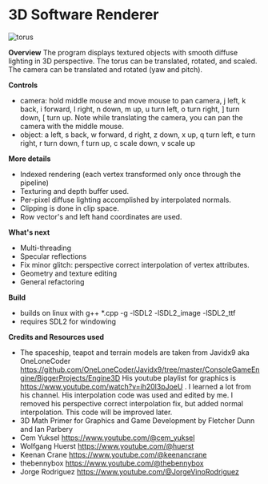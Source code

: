 # 3D Software Renderer

![torus](https://github.com/user-attachments/assets/58ee3aa8-98a6-41e5-8eae-16e81fa5bf03)

**Overview**
The program displays textured objects with smooth diffuse lighting in 3D perspective.  The torus can be translated, rotated, and scaled. The camera can be translated and rotated (yaw and pitch). 

**Controls**
- camera: hold middle mouse and move mouse to pan camera, j left, k back, i forward, l right, n down, m up, u turn left, o turn right, ] turn down, [ turn up. Note while translating the camera, you can pan the camera with the middle mouse.
- object: a left, s back, w forward, d right, z down, x up, q turn left, e turn right, r turn down, f turn up, c scale down, v scale up

**More details**
- Indexed rendering (each vertex transformed only once through the pipeline)
- Texturing and depth buffer used.
- Per-pixel diffuse lighting accomplished by interpolated normals.
- Clipping is done in clip space.
- Row vector's and left hand coordinates are used.

**What's next**
- Multi-threading
- Specular reflections
- Fix minor glitch: perspective correct interpolation of vertex attributes.
- Geometry and texture editing
- General refactoring

**Build**
- builds on linux with g++ *.cpp -g -lSDL2 -lSDL2_image -lSDL2_ttf
- requires SDL2 for windowing

**Credits and Resources used**
- The spaceship, teapot and terrain models are taken from Javidx9 aka OneLoneCoder https://github.com/OneLoneCoder/Javidx9/tree/master/ConsoleGameEngine/BiggerProjects/Engine3D
His youtube playlist for graphics is https://www.youtube.com/watch?v=ih20l3pJoeU . I learned a lot from his channel. His interpolation code was used and edited by me. I removed his perspective correct interpolation fix, but added normal interpolation. This code will be improved later.
- 3D Math Primer for Graphics and Game Development by Fletcher Dunn and Ian Parbery
- Cem Yuksel https://www.youtube.com/@cem_yuksel
- Wolfgang Huerst https://www.youtube.com/@huerst
- Keenan Crane https://www.youtube.com/@keenancrane
- thebennybox https://www.youtube.com/@thebennybox
- Jorge Rodriguez https://www.youtube.com/@JorgeVinoRodriguez
